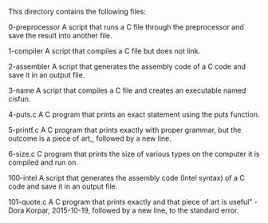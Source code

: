This directory contains the following files:

0-preprocessor
A script that runs a C file through the preprocessor and save the result into another file.

1-compiler 
A script that compiles a C file but does not link.

2-assembler
A script that generates the assembly code of a C code and save it in an output file.

3-name
A script that compiles a C file and creates an executable named cisfun.

4-puts.c
A C program that prints an exact statement using the puts function.

5-printf.c
A C program that prints exactly with proper grammar, but the outcome is a piece of art,, followed by a new line.

6-size.c
C program that prints the size of various types on the computer it is compiled and run on.

100-intel
A script that generates the assembly code (Intel syntax) of a C code and save it in an output file.

101-quote.c
A C program that prints exactly and that piece of art is useful" - Dora Korpar, 2015-10-19, followed by a new line, to the standard error.